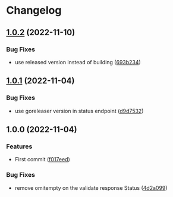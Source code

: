 # Changelog

## [1.0.2](https://github.com/glebiller/dns-lookup-server/compare/v1.0.1...v1.0.2) (2022-11-10)


### Bug Fixes

* use released version instead of building ([693b234](https://github.com/glebiller/dns-lookup-server/commit/693b2346923d643b998f0f8cdaceabb5c9d13ca7))

## [1.0.1](https://github.com/glebiller/dns-lookup-server/compare/v1.0.0...v1.0.1) (2022-11-04)


### Bug Fixes

* use goreleaser version in status endpoint ([d9d7532](https://github.com/glebiller/dns-lookup-server/commit/d9d75322e0b641d9da85b73a48a8bd9efd7c4ec7))

## 1.0.0 (2022-11-04)


### Features

* First commit ([f017eed](https://github.com/glebiller/dns-lookup-server/commit/f017eed7aa420af10aebc69ed0a80ccdb8e1ae10))


### Bug Fixes

* remove omitempty on the validate response Status ([4d2a099](https://github.com/glebiller/dns-lookup-server/commit/4d2a099e801445c96da42029a18daf8b0ab63c41))
